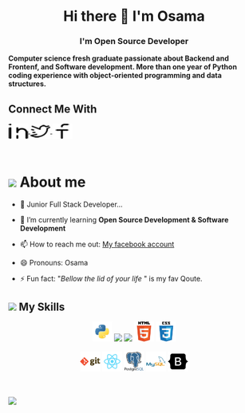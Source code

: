 <h1 align="center">Hi there 👋  I'm Osama </h1>
<h3 align="center">I'm Open Source Developer</h3>
<!------>

**Computer science fresh graduate passionate about Backend and Frontenf, and Software development. More than one year of Python coding experience with object-oriented programming and data structures.**

<h2 align="left">Connect Me With</h2>
<!------>

<p align="left">

  <a href="https://www.linkedin.com/in/osamaahmed1872" target="blank">
    <img align="center" src="https://github.com/HouariZegai/HouariZegai/blob/master/icons/linkedin.png" alt="Osama Ahmed" height="30" width="40" />
  </a>
  <a href="https://twitter.com/OsOs1872" target="blank">
    <img align="center" src="https://github.com/HouariZegai/HouariZegai/blob/master/icons/twitter.png" alt="osama" height="30" width="40" />
  </a>
  <a href="https://www.facebook.com/OsamaAhmedAlkatkoti" target="blank">
    <img align="center" src="https://github.com/HouariZegai/HouariZegai/blob/master/icons/facebook.png" alt="Osama " height="30" width="40" />
  </a>
</p>

<br/>

# <img src="https://media.giphy.com/media/VgCDAzcKvsR6OM0uWg/giphy.gif" width="50" draggable="false" > About me

- 🔭 Junior Full Stack Developer...

- 🌱 I’m currently learning **Open Source Development & Software Development**

- 📫 How to reach me out: [My facebook account](https://www.facebook.com/OsamaAhmedAlkatkoti/)

- 😄 Pronouns: Osama

- ⚡ Fun fact: "_Bellow the lid of your life_ " is my fav Qoute.

## <img src="https://media.giphy.com/media/WUlplcMpOCEmTGBtBW/giphy.gif" width="50" /> My Skills

<div align="center">
  <code><img height="40" src="https://raw.githubusercontent.com/github/explore/80688e429a7d4ef2fca1e82350fe8e3517d3494d/topics/python/python.png" /></code>
  <code><img height="40" src="https://www.vectorlogo.zone/logos/pocoo_flask/pocoo_flask-ar21.svg" /></code>
  <code><img height="40" src="https://img.icons8.com/color/48/000000/django.png" /></code>
  <code><img height="40" src="https://raw.githubusercontent.com/github/explore/80688e429a7d4ef2fca1e82350fe8e3517d3494d/topics/html/html.png"></code>
<code><img height="40" src="https://raw.githubusercontent.com/github/explore/80688e429a7d4ef2fca1e82350fe8e3517d3494d/topics/css/css.png"></code>

<br />

<br />
<code><img height="40" src="https://raw.githubusercontent.com/github/explore/80688e429a7d4ef2fca1e82350fe8e3517d3494d/topics/git/git.png"></code>
<code><img height="40" src="https://raw.githubusercontent.com/github/explore/80688e429a7d4ef2fca1e82350fe8e3517d3494d/topics/react/react.png"></code>
<code><img height="40" src="https://raw.githubusercontent.com/devicons/devicon/master/icons/postgresql/postgresql-original-wordmark.svg"></code>
<code><img height="40" src="https://raw.githubusercontent.com/devicons/devicon/master/icons/mysql/mysql-original-wordmark.svg"></code>
<code><img src="https://raw.githubusercontent.com/devicons/devicon/master/icons/bootstrap/bootstrap-plain.svg" alt="bootstrap" width="40" height="40" /></code>

</div>

<br />
<br />

<p>
  <img align="left" src="https://github-readme-stats.vercel.app/api?username=OsamaAhmed187&show_icons=true&theme=radical" />
</p>

<br />
